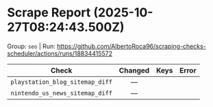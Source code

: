 # Scrape Report (2025-10-27T08:24:43.500Z)

Group: `seo`  |  Run: https://github.com/AlbertoRoca96/scraping-checks-scheduler/actions/runs/18834415572

| Check | Changed | Keys | Error |
|---|:---:|:--|:--|
| `playstation_blog_sitemap_diff` | — |  |  |
| `nintendo_us_news_sitemap_diff` | — |  |  |
